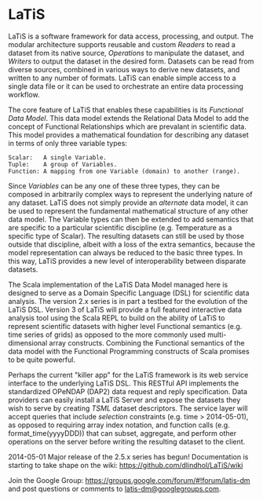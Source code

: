 LaTiS
=====

LaTiS is a software framework for data access, processing, and output. The modular architecture supports reusable and custom *Readers* to read a dataset from its native source, *Operations* to manipulate the dataset, and *Writers* to output the dataset in the desired form. Datasets can be read from diverse sources, combined in various ways to derive new datasets, and written to any number of formats. LaTiS can enable simple access to a single data file or it can be used to orchestrate an entire data processing workflow.

The core feature of LaTiS that enables these capabilities is its *Functional Data Model*. This data model extends the Relational Data Model to add the concept of Functional Relationships which are prevalant in scientific data. This model provides a mathematical foundation for describing any dataset in terms of only three variable types:

    Scalar:   A single Variable.
    Tuple:    A group of Variables.
    Function: A mapping from one Variable (domain) to another (range).

Since *Variables* can be any one of these three types, they can be composed in arbitrarily complex ways to represent the underlying nature of any dataset. LaTiS does not simply provide an *alternate* data model, it can be used to represent the fundamental mathematical structure of any other data model. The Variable types can then be extended to add semantics that are specific to a particular scientific discipline (e.g. Temperature as a specific type of Scalar). The resulting datasets can still be used by those outside that discipline, albeit with a loss of the extra semantics, because the model representation can always be reduced to the basic three types. In this way, LaTiS provides a new level of interoperability between disparate datasets.

The Scala implementation of the LaTiS Data Model managed here is designed to serve as a Domain Specific Language (DSL) for scientific data analysis. The version 2.x series is in part a testbed for the evolution of the LaTiS DSL. Version 3 of LaTiS will provide a full featured interactive data analysis tool using the Scala REPL to build on the ability of LaTiS to represent scientific datasets with higher level Functional semantics (e.g. time series of grids) as opposed to the more commonly used multi-dimensional array constructs. Combining the Functional semantics of the data model with the Functional Programming constructs of Scala promises to be quite powerful.

Perhaps the current "killer app" for the LaTiS framework is its web service interface to the underlying LaTiS DSL. This RESTful API implements the standardized OPeNDAP (DAP2) data request and reply specification. Data providers can easily install a LaTiS Server and expose the datasets they wish to serve by creating *TSML* dataset descriptors. The service layer will accept queries that include *selection* constraints (e.g. time > 2014-05-01), as opposed to requiring array index notation, and function calls (e.g. format_time(yyyyDDD)) that can subset, aggregate, and perform other operations on the server before writing the resulting dataset to the client. 


2014-05-01
Major release of the 2.5.x series has begun! Documentation is starting to take shape on the wiki:
https://github.com/dlindhol/LaTiS/wiki

Join the Google Group:
https://groups.google.com/forum/#!forum/latis-dm
and post questions or comments to latis-dm@googlegroups.com.
